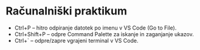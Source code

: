 # Računalniški praktikum
- Ctrl+P – hitro odpiranje datotek po imenu v VS Code (Go to File).
- Ctrl+Shift+P – odpre Command Palette za iskanje in zaganjanje ukazov.
- Ctrl+` – odpre/zapre vgrajeni terminal v VS Code.
